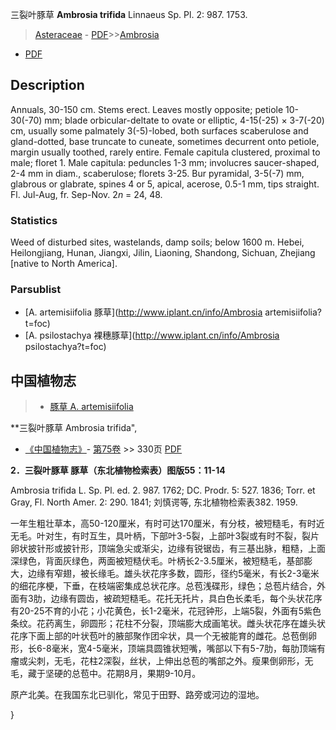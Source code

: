 三裂叶豚草 **Ambrosia trifida** Linnaeus Sp. Pl. 2: 987. 1753.

> [Asteraceae](http://www.iplant.cn/info/Asteraceae?t=foc) - [PDF](http://www.iplant.cn/foc/pdf/Asteraceae.pdf)>>[Ambrosia](http://www.iplant.cn/info/Ambrosia?t=foc)
 - [PDF](http://www.iplant.cn/foc/pdf/Ambrosia.pdf)

## Description

Annuals, 30-150 cm. Stems erect. Leaves mostly opposite; petiole 10-30(-70) mm; blade orbicular-deltate to ovate or elliptic, 4-15(-25) × 3-7(-20) cm, usually some palmately 3(-5)-lobed, both surfaces scaberulose and gland-dotted, base truncate to cuneate, sometimes decurrent onto petiole, margin usually toothed, rarely entire. Female capitula clustered, proximal to male; floret 1. Male capitula: peduncles 1-3 mm; involucres saucer-shaped, 2-4 mm in diam., scaberulose; florets 3-25. Bur pyramidal, 3-5(-7) mm, glabrous or glabrate, spines 4 or 5, apical, acerose, 0.5-1 mm, tips straight. Fl. Jul-Aug, fr. Sep-Nov. 2*n* = 24, 48.

### Statistics
Weed of disturbed sites, wastelands, damp soils; below 1600 m. Hebei, Heilongjiang, Hunan, Jiangxi, Jilin, Liaoning, Shandong, Sichuan, Zhejiang [native to North America].



### Parsublist

* [A.  artemisiifolia  豚草](http://www.iplant.cn/info/Ambrosia artemisiifolia?t=foc)
* [A.  psilostachya  裸穗豚草](http://www.iplant.cn/info/Ambrosia psilostachya?t=foc)

## 中国植物志

> * [豚草  A.  artemisiifolia](Ambrosia-artemisiifolia-豚草.md)


**三裂叶豚草 Ambrosia trifida",



* [《中国植物志》](http://www.iplant.cn/frps)- [第75卷](http://www.iplant.cn/frps/vol/75) >> 330页 [PDF](http://www.iplant.cn/frps/pdf/75/330a.PDF)


**2．三裂叶豚草 豚草（东北植物检索表）图版55：11-14**

Ambrosia trifida L. Sp. Pl. ed. 2. 987. 1762; DC. Prodr. 5: 527. 1836; Torr. et Gray, Fl. North Amer. 2: 290. 1841; 刘慎谔等, 东北植物检索表382. 1959.

一年生粗壮草本，高50-120厘米，有时可达170厘米，有分枝，被短糙毛，有时近无毛。叶对生，有时互生，具叶柄，下部叶3-5裂，上部叶3裂或有时不裂，裂片卵状披针形或披针形，顶端急尖或渐尖，边缘有锐锯齿，有三基出脉，粗糙，上面深绿色，背面灰绿色，两面被短糙伏毛。叶柄长2-3.5厘米，被短糙毛，基部膨大，边缘有窄翅，被长缘毛。雄头状花序多数，圆形，径约5毫米，有长2-3毫米的细花序梗，下垂，在枝端密集成总状花序。总苞浅碟形，绿色；总苞片结合，外面有3肋，边缘有圆齿，被疏短糙毛。花托无托片，具白色长柔毛，每个头状花序有20-25不育的小花；小花黄色，长1-2毫米，花冠钟形，上端5裂，外面有5紫色条纹。花药离生，卵圆形；花柱不分裂，顶端膨大成画笔状。雌头状花序在雄头状花序下面上部的叶状苞叶的腋部聚作团伞状，具一个无被能育的雌花。总苞倒卵形，长6-8毫米，宽4-5毫米，顶端具圆锥状短嘴，嘴部以下有5-7肋，每肋顶端有瘤或尖刺，无毛，花柱2深裂，丝状，上伸出总苞的嘴部之外。瘦果倒卵形，无毛，藏于坚硬的总苞中。花期8月，果期9-10月。

原产北美。在我国东北已驯化，常见于田野、路旁或河边的湿地。



}